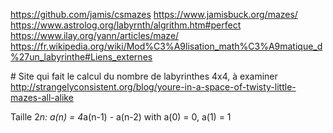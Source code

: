 https://github.com/jamis/csmazes
https://www.jamisbuck.org/mazes/
https://www.astrolog.org/labyrnth/algrithm.htm#perfect
https://www.ilay.org/yann/articles/maze/
https://fr.wikipedia.org/wiki/Mod%C3%A9lisation_math%C3%A9matique_d%27un_labyrinthe#Liens_externes

# Site qui fait le calcul du nombre de labyrinthes 4x4, à examiner
http://strangelyconsistent.org/blog/youre-in-a-space-of-twisty-little-mazes-all-alike


Taille 2*n:
	a(n) = 4*a(n-1) - a(n-2) with a(0) = 0, a(1) = 1
